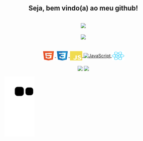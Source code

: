 <div align="center">
<h2> Seja, bem vindo(a) ao meu github!</h2>
</div>
</br>
<div align="center">
  <div align="center">
  <a href="https://github.com/AlexandreKozakAlmeida">
    <img height="180em" src="https://github-readme-stats.vercel.app/api?username=alexandrekozakalmeida&show_icons=true&theme=dark&include_all_commits=true&count_private=true"/>
    </div>
</br>
  <div align="center">
    <img height="180em" src="https://github-readme-stats.vercel.app/api/top-langs/?username=alexandrekozakalmeida&layout=compact&langs_count=7&theme=dark"/>
</div>
</div>
</br>
 <div align="center">
<div style="display: inline_block"><br>
   <img align="center" alt="HTML" height="30" width="40" src="https://raw.githubusercontent.com/devicons/devicon/master/icons/html5/html5-original.svg">
  <img align="center" alt="CSS" height="30" width="40" src="https://raw.githubusercontent.com/devicons/devicon/master/icons/css3/css3-original.svg">
  <img align="center" alt="JavaScript" height="30" width="40" src="https://raw.githubusercontent.com/devicons/devicon/master/icons/javascript/javascript-plain.svg">
  <img align="center" alt="JavaScript" height="30" width="40"  src="https://cdn.jsdelivr.net/gh/devicons/devicon/icons/typescript/typescript-original.svg" />
  <img align="center" alt="React" height="30" width="40" src="https://raw.githubusercontent.com/devicons/devicon/master/icons/react/react-original.svg">
</div>
 </div>
</br>

 <div align="center">
   <a href = "mailto:alexandre.kozak.almeida@gmail.com"><img src="https://img.shields.io/badge/-Gmail-%23333?style=for-the-badge&logo=gmail&logoColor=white" target="_blank"></a>
  <a href="https://www.linkedin.com/in/alexandre-almeida-747410229/" target="_blank"><img src="https://img.shields.io/badge/-LinkedIn-%230077B5?style=for-the-badge&logo=linkedin&logoColor=white" target="_blank"></a> 
</div>



![snake gif](https://github.com/AlexandreKozakAlmeida/AlexandreKozakAlmeida/blob/output/github-contribution-grid-snake.svg)
